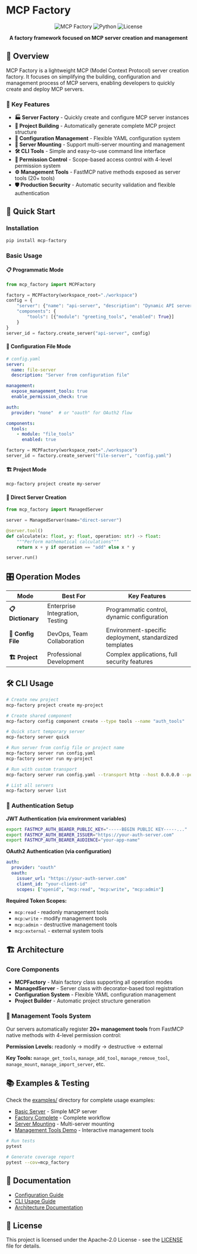 # MCP Factory

<div align="center">

![MCP Factory](https://img.shields.io/badge/MCP-Factory-blue?style=for-the-badge)
![Python](https://img.shields.io/badge/Python-3.10+-green?style=for-the-badge)
![License](https://img.shields.io/badge/License-Apache--2.0-red?style=for-the-badge)

**A factory framework focused on MCP server creation and management**

</div>

## 🎯 Overview

MCP Factory is a lightweight MCP (Model Context Protocol) server creation factory. It focuses on simplifying the building, configuration and management process of MCP servers, enabling developers to quickly create and deploy MCP servers.

### 🌟 Key Features

- **🏭 Server Factory** - Quickly create and configure MCP server instances
- **📁 Project Building** - Automatically generate complete MCP project structure
- **🔧 Configuration Management** - Flexible YAML configuration system
- **🔗 Server Mounting** - Support multi-server mounting and management
- **🛠️ CLI Tools** - Simple and easy-to-use command line interface
- **🔐 Permission Control** - Scope-based access control with 4-level permission system
- **⚙️ Management Tools** - FastMCP native methods exposed as server tools (20+ tools)
- **🛡️ Production Security** - Automatic security validation and flexible authentication

## 🚀 Quick Start

### Installation

```bash
pip install mcp-factory
```

### Basic Usage

#### 📋 Programmatic Mode
```python
from mcp_factory import MCPFactory

factory = MCPFactory(workspace_root="./workspace")
config = {
    "server": {"name": "api-server", "description": "Dynamic API server"},
    "components": {
        "tools": [{"module": "greeting_tools", "enabled": True}]
    }
}
server_id = factory.create_server("api-server", config)
```

#### 📄 Configuration File Mode
```yaml
# config.yaml
server:
  name: file-server
  description: "Server from configuration file"

management:
  expose_management_tools: true
  enable_permission_check: true

auth:
  provider: "none"  # or "oauth" for OAuth2 flow

components:
  tools:
    - module: "file_tools"
      enabled: true
```

```python
factory = MCPFactory(workspace_root="./workspace")
server_id = factory.create_server("file-server", "config.yaml")
```

#### 🏗️ Project Mode
```bash
mcp-factory project create my-server
```

#### 🚀 Direct Server Creation
```python
from mcp_factory import ManagedServer

server = ManagedServer(name="direct-server")

@server.tool()
def calculate(x: float, y: float, operation: str) -> float:
    """Perform mathematical calculations"""
    return x + y if operation == "add" else x * y

server.run()
```

## 🎛️ Operation Modes

| Mode | Best For | Key Features |
|------|----------|-------------|
| **📋 Dictionary** | Enterprise Integration, Testing | Programmatic control, dynamic configuration |
| **📄 Config File** | DevOps, Team Collaboration | Environment-specific deployment, standardized templates |
| **🏗️ Project** | Professional Development | Complex applications, full security features |

## 🛠️ CLI Usage

```bash
# Create new project
mcp-factory project create my-project

# Create shared component
mcp-factory config component create --type tools --name "auth_tools"

# Quick start temporary server
mcp-factory server quick

# Run server from config file or project name
mcp-factory server run config.yaml
mcp-factory server run my-project

# Run with custom transport
mcp-factory server run config.yaml --transport http --host 0.0.0.0 --port 8080

# List all servers
mcp-factory server list
```

### 🔐 Authentication Setup

**JWT Authentication (via environment variables)**
```bash
export FASTMCP_AUTH_BEARER_PUBLIC_KEY="-----BEGIN PUBLIC KEY-----..."
export FASTMCP_AUTH_BEARER_ISSUER="https://your-auth-server.com"
export FASTMCP_AUTH_BEARER_AUDIENCE="your-app-name"
```

**OAuth2 Authentication (via configuration)**
```yaml
auth:
  provider: "oauth"
  oauth:
    issuer_url: "https://your-auth-server.com"
    client_id: "your-client-id"
    scopes: ["openid", "mcp:read", "mcp:write", "mcp:admin"]
```

**Required Token Scopes:**
- `mcp:read` - readonly management tools
- `mcp:write` - modify management tools  
- `mcp:admin` - destructive management tools
- `mcp:external` - external system tools

## 🏗️ Architecture

### Core Components

- **MCPFactory** - Main factory class supporting all operation modes
- **ManagedServer** - Server class with decorator-based tool registration
- **Configuration System** - Flexible YAML configuration management
- **Project Builder** - Automatic project structure generation

### 🔧 Management Tools System

Our servers automatically register **20+ management tools** from FastMCP native methods with 4-level permission control:

**Permission Levels:** readonly → modify → destructive → external

**Key Tools:** `manage_get_tools`, `manage_add_tool`, `manage_remove_tool`, `manage_mount`, `manage_import_server`, etc.

## 📚 Examples & Testing

Check the [examples/](examples/) directory for complete usage examples:
- [Basic Server](examples/basic_server.py) - Simple MCP server
- [Factory Complete](examples/factory_complete.py) - Complete workflow
- [Server Mounting](examples/mounting_servers.py) - Multi-server mounting
- [Management Tools Demo](examples/demo/) - Interactive management tools

```bash
# Run tests
pytest

# Generate coverage report
pytest --cov=mcp_factory
```

## 📖 Documentation

- [Configuration Guide](docs/configuration.md)
- [CLI Usage Guide](docs/cli-guide.md)
- [Architecture Documentation](docs/architecture/)

## 📄 License

This project is licensed under the Apache-2.0 License - see the [LICENSE](LICENSE) file for details. 